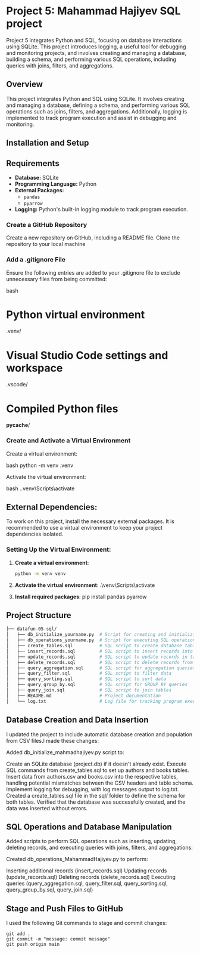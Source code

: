 # Project 5: Mahammad Hajiyev SQL project
Project 5 integrates Python and SQL, focusing on database interactions using SQLite. This project introduces logging, a useful tool for debugging and monitoring projects, and involves creating and managing a database, building a schema, and performing various SQL operations, including queries with joins, filters, and aggregations.

## Overview
This project integrates Python and SQL using SQLite. It involves creating and managing a database, defining a schema, and performing various SQL operations such as joins, filters, and aggregations. Additionally, logging is implemented to track program execution and assist in debugging and monitoring.

## Installation and Setup


## Requirements
- **Database:** SQLite
- **Programming Language:** Python
- **External Packages:** 
  - `pandas`
  - `pyarrow`
- **Logging:** Python's built-in logging module to track program execution.

### Create a GitHub Repository

Create a new repository on GitHub, including a README file.
Clone the repository to your local machine

### Add a .gitignore File

Ensure the following entries are added to your .gitignore file to exclude unnecessary files from being committed:

bash

# Python virtual environment
.venv/

# Visual Studio Code settings and workspace
.vscode/

# Compiled Python files
__pycache__/

### Create and Activate a Virtual Environment

Create a virtual environment:

bash
python -m venv .venv


Activate the virtual environment:

bash
.\.venv\Scripts\activate

## External Dependencies:
To work on this project, install the necessary external packages. It is recommended to use a virtual
environment to keep your project dependencies isolated.


### Setting Up the Virtual Environment:
1. **Create a virtual environment**:
   ```bash
   python -m venv venv

2. **Activate the virtual environment**:
    .\venv\Scripts\activate

3. **Install required packages**:
    pip install pandas pyarrow

## Project Structure
```bash
├── datafun-05-sql/
│   ├── db_initialize_yourname.py  # Script for creating and initializing the database
│   ├── db_operations_yourname.py  # Script for executing SQL operations
│   ├── create_tables.sql          # SQL script to create database tables
│   ├── insert_records.sql         # SQL script to insert records into tables
│   ├── update_records.sql         # SQL script to update records in tables
│   ├── delete_records.sql         # SQL script to delete records from tables
│   ├── query_aggregation.sql      # SQL script for aggregation queries
│   ├── query_filter.sql           # SQL script to filter data
│   ├── query_sorting.sql          # SQL script to sort data
│   ├── query_group_by.sql         # SQL script for GROUP BY queries
│   ├── query_join.sql             # SQL script to join tables
│   ├── README.md                  # Project documentation
│   └── log.txt                    # Log file for tracking program execution

```
## Database Creation and Data Insertion

I updated the project to include automatic database creation and population from CSV files.I made these changes:

Added db_initialize_mahmadhajiyev.py script to:

Create an SQLite database (project.db) if it doesn't already exist.
Execute SQL commands from create_tables.sql to set up authors and books tables.
Insert data from authors.csv and books.csv into the respective tables, handling potential mismatches between the CSV headers and table schema.
Implement logging for debugging, with log messages output to log.txt.
Created a create_tables.sql file in the sql/ folder to define the schema for both tables. Verified that the database was successfully created, and the data was inserted without errors.


## SQL Operations and Database Manipulation

Added scripts to perform SQL operations such as inserting, updating, deleting records, and executing queries with joins, filters, and aggregations:

Created db_operations_MahammadHajiyev.py to perform:

Inserting additional records (insert_records.sql)
Updating records (update_records.sql)
Deleting records (delete_records.sql)
Executing queries (query_aggregation.sql, query_filter.sql, query_sorting.sql, query_group_by.sql, query_join.sql)

## Stage and Push Files to GitHub
I used the following Git commands to stage and commit changes:

```
git add .
git commit -m "message: commit message"
git push origin main
```

